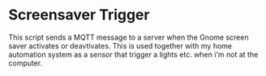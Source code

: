 # Screensaver Trigger
This script sends a MQTT message to a server when the Gnome screen saver activates or deavtivates. This is used together with my home automation system as a sensor that trigger a lights etc. when i'm not at the computer.
